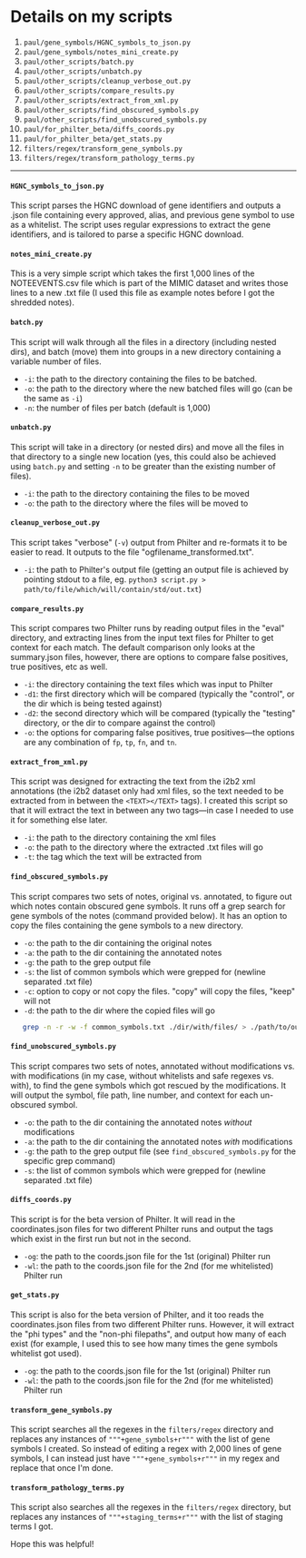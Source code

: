 # Details on my scripts
1. ```paul/gene_symbols/HGNC_symbols_to_json.py```
2. ```paul/gene_symbols/notes_mini_create.py```
3. ```paul/other_scripts/batch.py```
4. ```paul/other_scripts/unbatch.py```
5. ```paul/other_scripts/cleanup_verbose_out.py```
6. ```paul/other_scripts/compare_results.py```
7. ```paul/other_scripts/extract_from_xml.py```
8. ```paul/other_scripts/find_obscured_symbols.py```
9. ```paul/other_scripts/find_unobscured_symbols.py```
10. ```paul/for_philter_beta/diffs_coords.py```
11. ```paul/for_philter_beta/get_stats.py```
12. ```filters/regex/transform_gene_symbols.py```
13. ```filters/regex/transform_pathology_terms.py```
---
#### ```HGNC_symbols_to_json.py```
This script parses the HGNC download of gene identifiers and outputs a .json file containing every approved, alias, and previous gene symbol to use as a whitelist. The script uses regular expressions to extract the gene identifiers, and is tailored to parse a specific HGNC download.

#### ```notes_mini_create.py```
This is a very simple script which takes the first 1,000 lines of the NOTEEVENTS.csv file which is part of the MIMIC dataset and writes those lines to a new .txt file (I used this file as example notes before I got the shredded notes).

#### ```batch.py```
This script will walk through all the files in a directory (including nested dirs), and batch (move) them into groups in a new directory containing a variable number of files.
- ```-i```: the path to the directory containing the files to be batched.
- ```-o```: the path to the directory where the new batched files will go (can be the same as ```-i```)
- ```-n```: the number of files per batch (default is 1,000)

#### ```unbatch.py```
This script will take in a directory (or nested dirs) and move all the files in that directory to a single new location (yes, this could also be achieved using ```batch.py``` and setting ```-n``` to be greater than the existing number of files).
- ```-i```: the path to the directory containing the files to be moved
- ```-o```: the path to the directory where the files will be moved to

#### ```cleanup_verbose_out.py```
This script takes "verbose" (```-v```) output from Philter and re-formats it to be easier to read. It outputs to the file "ogfilename_transformed.txt".
- ```-i```: the path to Philter's output file (getting an output file is achieved by pointing stdout to a file, eg. ```python3 script.py > path/to/file/which/will/contain/std/out.txt```)

#### ```compare_results.py```
This script compares two Philter runs by reading output files in the "eval" directory, and extracting lines from the input text files for Philter to get context for each match. The default comparison only looks at the summary.json files, however, there are options to compare false positives, true positives, etc as well.
- ```-i```: the directory containing the text files which was input to Philter
- ```-d1```: the first directory which will be compared (typically the "control", or the dir which is being tested against)
- ```-d2```: the second directory which will be compared (typically the "testing" directory, or the dir to compare against the control)
- ```-o```: the options for comparing false positives, true positives—the options are any combination of ```fp```, ```tp```, ```fn```, and ```tn```.

#### ```extract_from_xml.py```
This script was designed for extracting the text from the i2b2 xml annotations (the i2b2 dataset only had xml files, so the text needed to be extracted from in between the ```<TEXT></TEXT>``` tags). I created this script so that it will extract the text in between any two tags—in case I needed to use it for something else later.
- ```-i```: the path to the directory containing the xml files
- ```-o```: the path to the directory where the extracted .txt files will go
- ```-t```: the tag which the text will be extracted from

#### ```find_obscured_symbols.py```
This script compares two sets of notes, original vs. annotated, to figure out which notes contain obscured gene symbols. It runs off a grep search for gene symbols of the notes (command provided below). It has an option to copy the files containing the gene symbols to a new directory.
- ```-o```: the path to the dir containing the original notes
- ```-a```: the path to the dir containing the annotated notes
- ```-g```: the path to the grep output file
- ```-s```: the list of common symbols which were grepped for (newline separated .txt file)
- ```-c```: option to copy or not copy the files. "copy" will copy the files, "keep" will not
- ```-d```: the path to the dir where the copied files will go

```bash
   grep -n -r -w -f common_symbols.txt ./dir/with/files/ > ./path/to/outputfile.txt
```

#### ```find_unobscured_symbols.py```
This script compares two sets of notes, annotated without modifications vs. with modifications (in my case, without whitelists and safe regexes vs. with), to find the gene symbols which got rescued by the modifications. It will output the symbol, file path, line number, and context for each un-obscured symbol.
- ```-o```: the path to the dir containing the annotated notes _without_ modifications
- ```-a```: the path to the dir containing the annotated notes _with_ modifications
- ```-g```: the path to the grep output file (see ```find_obscured_symbols.py``` for the specific grep command)
- ```-s```: the list of common symbols which were grepped for (newline separated .txt file)

#### ```diffs_coords.py```
This script is for the beta version of Philter. It will read in the coordinates.json files for two different Philter runs and output the tags which exist in the first run but not in the second.
- ```-og```: the path to the coords.json file for the 1st (original) Philter run
- ```-wl```: the path to the coords.json file for the 2nd (for me whitelisted) Philter run

#### ```get_stats.py```
This script is also for the beta version of Philter, and it too reads the coordinates.json files from two different Philter runs. However, it will extract the "phi types" and the "non-phi filepaths", and output how many of each exist (for example, I used this to see how many times the gene symbols whitelist got used).
- ```-og```: the path to the coords.json file for the 1st (original) Philter run
- ```-wl```: the path to the coords.json file for the 2nd (for me whitelisted) Philter run

#### ```transform_gene_symbols.py```
This script searches all the regexes in the ```filters/regex``` directory and replaces any instances of ```"""+gene_symbols+r"""``` with the list of gene symbols I created. So instead of editing a regex with 2,000 lines of gene symbols, I can instead just have ```"""+gene_symbols+r"""``` in my regex and replace that once I'm done.

#### ```transform_pathology_terms.py```
This script also searches all the regexes in the ```filters/regex``` directory, but replaces any instances of ```"""+staging_terms+r"""``` with the list of staging terms I got.

Hope this was helpful!
